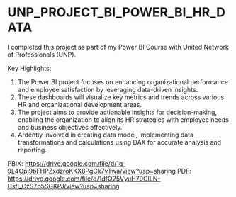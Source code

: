 # UNP_PROJECT_BI_POWER_BI_HR_DATA

I completed this project as part of my Power BI Course with United Network of Professionals (UNP).

Key Highlights:

1. The Power BI project focuses on enhancing organizational performance and employee satisfaction by leveraging data-driven insights.
2. These dashboards will visualize key metrics and trends across various HR and organizational development areas.
3. The project aims to provide actionable insights for decision-making, enabling the organization to align its HR strategies with employee needs and business objectives effectively.
4. Ardently involved in creating data model, implementing data transformations and calculations using DAX for accurate analysis and reporting.

PBIX: https://drive.google.com/file/d/1q-9L4Opj9bFHPZxdzroKKX8PgCk7vTwa/view?usp=sharing
PDF: https://drive.google.com/file/d/1dfQ25VyuH79GILN-Csfl_CzS7b5SGKPJ/view?usp=sharing
